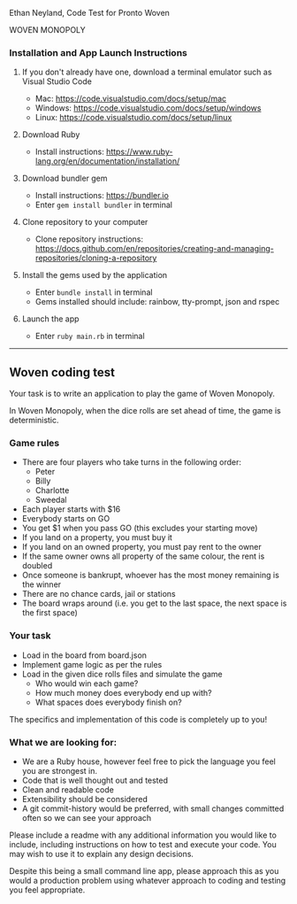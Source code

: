 
Ethan Neyland, Code Test for Pronto Woven

WOVEN MONOPOLY

### Installation and App Launch Instructions

1. If you don't already have one, download a terminal emulator such as Visual Studio Code
   - Mac: https://code.visualstudio.com/docs/setup/mac
   - Windows: https://code.visualstudio.com/docs/setup/windows
   - Linux: https://code.visualstudio.com/docs/setup/linux 

2. Download Ruby 
   - Install instructions: https://www.ruby-lang.org/en/documentation/installation/

3. Download bundler gem
   - Install instructions: https://bundler.io 
   - Enter ```gem install bundler``` in terminal

4. Clone repository to your computer
    - Clone repository instructions: https://docs.github.com/en/repositories/creating-and-managing-repositories/cloning-a-repository

5. Install the gems used by the application
   - Enter ```bundle install``` in terminal
   - Gems installed should include: rainbow, tty-prompt, json and rspec

6. Launch the app
   - Enter ```ruby main.rb``` in terminal

---

## Woven coding test

Your task is to write an application to play the game of Woven Monopoly.

In Woven Monopoly, when the dice rolls are set ahead of time, the game is deterministic.

### Game rules
* There are four players who take turns in the following order:
  * Peter
  * Billy
  * Charlotte
  * Sweedal
* Each player starts with $16
* Everybody starts on GO
* You get $1 when you pass GO (this excludes your starting move)
* If you land on a property, you must buy it
* If you land on an owned property, you must pay rent to the owner
* If the same owner owns all property of the same colour, the rent is doubled
* Once someone is bankrupt, whoever has the most money remaining is the winner
* There are no chance cards, jail or stations
* The board wraps around (i.e. you get to the last space, the next space is the first space)


### Your task
* Load in the board from board.json
* Implement game logic as per the rules
* Load in the given dice rolls files and simulate the game
  * Who would win each game?
  * How much money does everybody end up with?
  * What spaces does everybody finish on?


The specifics and implementation of this code is completely up to you!

### What we are looking for:
* We are a Ruby house, however feel free to pick the language you feel you are strongest in.
* Code that is well thought out and tested
* Clean and readable code
* Extensibility should be considered
* A git commit-history would be preferred, with small changes committed often so we can see your approach

Please include a readme with any additional information you would like to include, including instructions on how to test and execute your code.  You may wish to use it to explain any design decisions.

Despite this being a small command line app, please approach this as you would a production problem using whatever approach to coding and testing you feel appropriate.